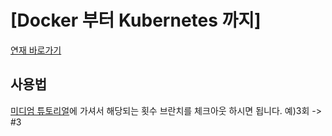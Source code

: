 # [Docker 부터 Kubernetes 까지]

[연재 바로가기](https://medium.com/withj-kr)

## 사용법

[미디엄 튜토리얼](https://medium.com/withj-kr)에 가셔서 해당되는 횟수 브란치를 체크아웃 하시면 됩니다. 예)3회 -> #3
